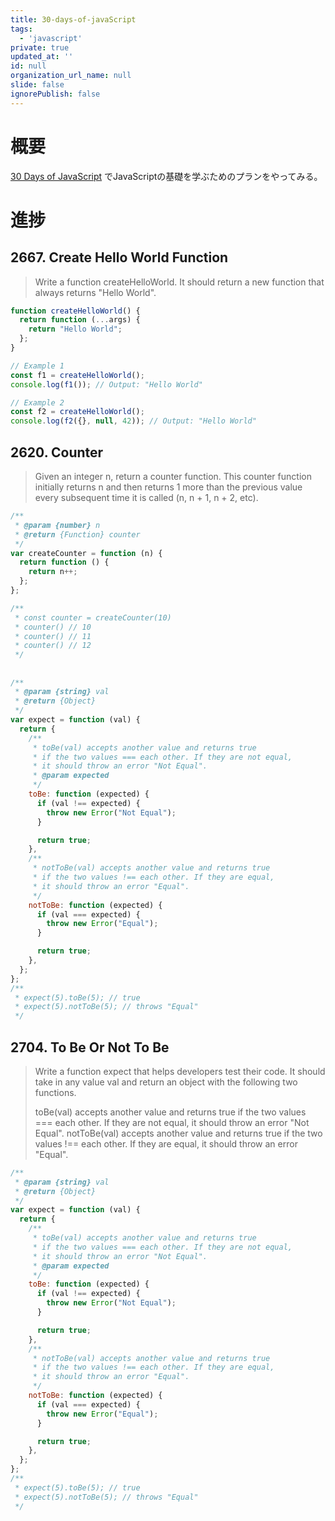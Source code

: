 ```yaml
---
title: 30-days-of-javaScript
tags:
  - 'javascript'
private: true
updated_at: ''
id: null
organization_url_name: null
slide: false
ignorePublish: false
---
```


# 概要

[30 Days of JavaScript](https://leetcode.com/studyplan/30-days-of-javascript/) でJavaScriptの基礎を学ぶためのプランをやってみる。

# 進捗

## 2667. Create Hello World Function

> Write a function createHelloWorld. It should return a new function that always returns "Hello World".

```javascript
function createHelloWorld() {
  return function (...args) {
    return "Hello World";
  };
}

// Example 1
const f1 = createHelloWorld();
console.log(f1()); // Output: "Hello World"

// Example 2
const f2 = createHelloWorld();
console.log(f2({}, null, 42)); // Output: "Hello World"
```

## 2620. Counter

> Given an integer n, return a counter function. This counter function initially returns n and then returns 1 more than
> the previous value every subsequent time it is called (n, n + 1, n + 2, etc).

```javascript
/**
 * @param {number} n
 * @return {Function} counter
 */
var createCounter = function (n) {
  return function () {
    return n++;
  };
};

/**
 * const counter = createCounter(10)
 * counter() // 10
 * counter() // 11
 * counter() // 12
 */
```

##

```javascript
/**
 * @param {string} val
 * @return {Object}
 */
var expect = function (val) {
  return {
    /**
     * toBe(val) accepts another value and returns true
     * if the two values === each other. If they are not equal,
     * it should throw an error "Not Equal".
     * @param expected
     */
    toBe: function (expected) {
      if (val !== expected) {
        throw new Error("Not Equal");
      }

      return true;
    },
    /**
     * notToBe(val) accepts another value and returns true
     * if the two values !== each other. If they are equal,
     * it should throw an error "Equal".
     */
    notToBe: function (expected) {
      if (val === expected) {
        throw new Error("Equal");
      }

      return true;
    },
  };
};
/**
 * expect(5).toBe(5); // true
 * expect(5).notToBe(5); // throws "Equal"
 */
```

## 2704. To Be Or Not To Be

> Write a function expect that helps developers test their code. It should take in any value val and return an object
> with the following two functions.
>
> toBe(val) accepts another value and returns true if the two values === each other. If they are not equal, it should
> throw an error "Not Equal".
> notToBe(val) accepts another value and returns true if the two values !== each other. If they are equal, it should
> throw an error "Equal".

```javascript
/**
 * @param {string} val
 * @return {Object}
 */
var expect = function (val) {
  return {
    /**
     * toBe(val) accepts another value and returns true
     * if the two values === each other. If they are not equal,
     * it should throw an error "Not Equal".
     * @param expected
     */
    toBe: function (expected) {
      if (val !== expected) {
        throw new Error("Not Equal");
      }

      return true;
    },
    /**
     * notToBe(val) accepts another value and returns true
     * if the two values !== each other. If they are equal,
     * it should throw an error "Equal".
     */
    notToBe: function (expected) {
      if (val === expected) {
        throw new Error("Equal");
      }

      return true;
    },
  };
};
/**
 * expect(5).toBe(5); // true
 * expect(5).notToBe(5); // throws "Equal"
 */
```
